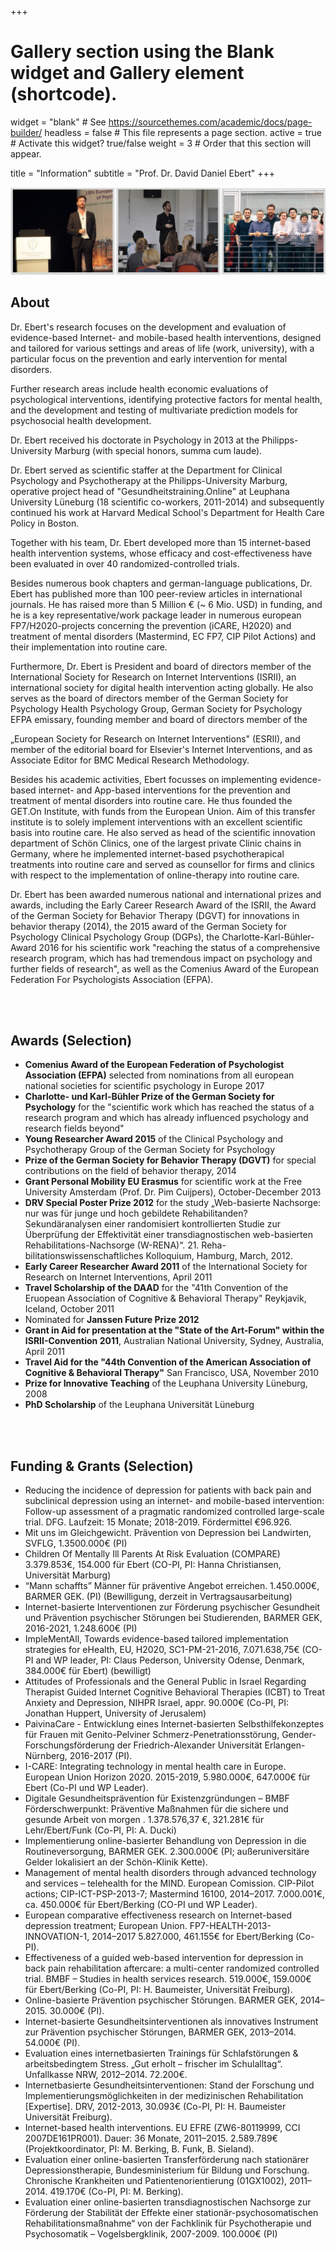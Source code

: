 +++
# Gallery section using the Blank widget and Gallery element (shortcode).
widget = "blank"  # See https://sourcethemes.com/academic/docs/page-builder/
headless = false  # This file represents a page section.
active = true  # Activate this widget? true/false
weight = 3  # Order that this section will appear.

title = "Information"
subtitle = "Prof. Dr. David Daniel Ebert"
+++

![](ebert_header.png)    

## About

Dr. Ebert's research focuses on the development and evaluation of evidence-based Internet- and mobile-based health interventions, designed and tailored for various settings and areas of life (work, university), with a particular focus on the prevention and early intervention for mental disorders.

Further research areas include health economic evaluations of psychological interventions, identifying protective factors for mental health, and the development and testing of multivariate prediction models for psychosocial health development.


Dr. Ebert received his doctorate in Psychology in 2013 at the Philipps-University Marburg (with special honors, summa cum laude).

Dr. Ebert served as scientific staffer at the Department for Clinical Psychology and Psychotherapy at the Philipps-University Marburg, operative project head of "Gesundheitstraining.Online" at Leuphana University Lüneburg (18 scientific co-workers, 2011-2014) and subsequently continued his work at Harvard Medical School's Department for Health Care Policy in Boston.

Together with his team, Dr. Ebert developed more than 15 internet-based health intervention systems, whose efficacy and cost-effectiveness have been evaluated in over 40 randomized-controlled trials.


Besides numerous book chapters and german-language publications, Dr. Ebert has published more than 100 peer-review articles in international journals. He has raised more than 5 Million € (~ 6 Mio. USD) in funding, and he is a key representative/work package leader in numerous european FP7/H2020-projects concerning the prevention (iCARE, H2020) and treatment of mental disorders (Mastermind, EC FP7, CIP Pilot Actions) and their implementation into routine care.

Furthermore, Dr. Ebert is President and board of directors member of the International Society for Research on Internet Interventions (ISRII), an international society for digital health intervention acting globally. He also serves as the board of directors member of the German Society for Psychology Health Psychology Group, German Society for Psychology EFPA emissary, founding member and board of directors member of the

„European Society for Research on Internet Interventions" (ESRII), and member of the editorial board for Elsevier's Internet Interventions, and as Associate Editor for BMC Medical Research Methodology.

Besides his academic activities, Ebert focusses on implementing evidence-based internet- and App-based interventions for the prevention and treatment of mental disorders into routine care. He thus founded the GET.On Institute, with funds from the European Union. Aim of this transfer institute is to solely implement interventions with an excellent scientific basis into routine care. He also served as head of the scientific innovation department of Schön Clinics, one of the largest private Clinic chains in Germany, where he implemented internet-based psychotherapical treatments into routine care and served as counsellor for firms and clinics with respect to the implementation of online-therapy into routine care.

Dr. Ebert has been awarded numerous national and international prizes and awards, including the Early Career Research Award of the ISRII, the Award of the German Society for Behavior Therapy (DGVT) for innovations in behavior therapy (2014), the 2015 award of the German Society for Psychology Clinical Psychology Group (DGPs), the Charlotte-Karl-Bühler-Award 2016 for his scientific work "reaching the status of a comprehensive research program, which has had tremendous impact on psychology and further fields of research", as well as the Comenius Award of the European Federation For Psychologists Association (EFPA).

<br></br>

## Awards (Selection)

* **Comenius Award of the European Federation of Psychologist Association (EFPA)** selected from nominations from all european national societies for scientific psychology in Europe 2017
* **Charlotte- und Karl-Bühler Prize of the German Society for Psychology** for the "scientific work which has reached the status of a research program and which has already influenced psychology and research fields beyond"
* **Young Researcher Award 2015** of the Clinical Psychology and Psychotherapy Group of the German Society for Psychology
* **Prize of the German Society for Behavior Therapy  (DGVT)** for special contributions on the field of behavior therapy, 2014
* **Grant Personal Mobility EU Erasmus** for scientific work at the Free University Amsterdam  (Prof. Dr. Pim Cuijpers), October-December 2013
* **DRV Special Poster Prize 2012** for the study „Web-basierte Nachsorge: nur was für junge und hoch gebildete Rehabilitanden? Sekundäranalysen einer randomisiert kontrollierten Studie zur Überprüfung der Effektivität einer transdiagnostischen web-basierten Rehabilitations-Nachsorge (W-RENA)“. 21. Reha-bilitationswissenschaftliches Kolloquium, Hamburg, March, 2012.
* **Early Career Researcher Award 2011** of the International Society for Research on Internet Interventions, April 2011
* **Travel Scholarship of the DAAD** for the "41th Convention of the Eruopean Association of Cognitive & Behavioral Therapy" Reykjavik, Iceland, October 2011
* Nominated for **Janssen Future Prize 2012**
* **Grant in Aid for presentation at the "State of the Art-Forum" within the ISRII-Convention 2011**, Australian National University, Sydney, Australia, April 2011
* **Travel Aid for the "44th Convention of the American Association of Cognitive & Behavioral Therapy"** San Francisco, USA, November 2010
* **Prize for Innovative Teaching** of the Leuphana University Lüneburg, 2008
* **PhD Scholarship** of the Leuphana Universität Lüneburg

<br></br>

## Funding & Grants (Selection)

* Reducing the incidence of depression for patients with back pain and subclinical depression using an internet- and mobile-based intervention: Follow-up assessment of a pragmatic randomized controlled large-scale trial. DFG. Laufzeit: 15 Monate; 2018-2019. Fördermittel €96.926.
* Mit uns im Gleichgewicht. Prävention von Depression bei  Landwirten, SVFLG, 1.3500.000€ (PI)
* Children Of Mentally Ill Parents At Risk Evaluation (COMPARE) 3.379.853€, 154.000 für Ebert (CO-PI, PI:  Hanna Christiansen, Universität Marburg)
* “Mann schaffts” Männer für präventive Angebot erreichen. 1.450.000€, BARMER GEK. (PI) (Bewilligung, derzeit in Vertragsausarbeitung)
* Internet-basierte Interventionen zur Förderung psychischer Gesundheit und Prävention psychischer Störungen bei Studierenden, BARMER GEK, 2016-2021, 1.248.600€ (PI)
* ImpleMentAll, Towards evidence-based tailored implementation strategies for eHealth, EU, H2020, SC1-PM-21-2016, 7.071.638,75€ (CO-PI and WP leader, PI: Claus Pederson, University Odense, Denmark, 384.000€ für Ebert) (bewilligt)
* Attitudes of Professionals and the General Public in Israel Regarding Therapist Guided Internet Cognitive Behavioral Therapies (ICBT) to Treat Anxiety and Depression, NIHPR Israel, appr. 90.000€ (Co-PI, PI: Jonathan Huppert, University of Jerusalem)
* PaivinaCare - Entwicklung eines Internet-basierten Selbsthilfekonzeptes für Frauen mit Genito-Pelviner Schmerz-Penetrationsstörung, Gender-Forschungsförderung der Friedrich-Alexander Universität Erlangen-Nürnberg, 2016-2017 (PI).
* I-CARE: Integrating technology in mental health care in Europe. European Union Horizon 2020. 2015-2019, 5.980.000€, 647.000€ für Ebert (Co-PI und WP Leader).
* Digitale Gesundheitsprävention für Existenzgründungen – BMBF Förderschwerpunkt: Präventive Maßnahmen für die sichere und gesunde Arbeit von morgen . 1.378.576,37 €,  321.281€ für Lehr/Ebert/Funk (Co-PI, PI: A. Ducki)
* Implementierung online-basierter Behandlung von Depression in die Routineversorgung, BARMER GEK. 2.300.000€  (PI; außeruniversitäre Gelder lokalisiert an der Schön-Klinik Kette).
* Management of mental health disorders through advanced technology and services – telehealth for the MIND. European Comission. CIP-Pilot actions; CIP-ICT-PSP-2013-7; Mastermind 16100, 2014–2017. 7.000.001€, ca. 450.000€ für Ebert/Berking (CO-PI und WP Leader).
* European comparative effectiveness research on Internet-based depression treatment; European Union. FP7-HEALTH-2013-INNOVATION-1, 2014–2017 5.827.000, 461.155€ for Ebert/Berking (Co-PI).
* Effectiveness of a guided web-based intervention for depression in back pain rehabilitation aftercare: a multi-center randomized controlled trial. BMBF – Studies in health services research. 519.000€, 159.000€ für Ebert/Berking  (Co-PI, PI: H. Baumeister, Universität Freiburg).
* Online-basierte Prävention psychischer Störungen. BARMER GEK, 2014–2015. 30.000€ (PI).
* Internet-basierte Gesundheitsinterventionen als innovatives Instrument zur Prävention psychischer Störungen, BARMER GEK, 2013–2014. 54.000€ (PI).
* Evaluation eines internetbasierten Trainings für Schlafstörungen & arbeitsbedingtem Stress. „Gut erholt – frischer im Schulalltag“. Unfallkasse NRW, 2012–2014. 72.200€.
* Internetbasierte Gesundheitsinterventionen: Stand der Forschung und Implementierungsmöglichkeiten in der medizinischen Rehabilitation [Expertise]. DRV, 2012-2013, 30.093€ (Co-PI, PI: H. Baumeister Universität Freiburg).
* Internet-based health interventions. EU EFRE (ZW6-80119999, CCI 2007DE161PR001). Dauer: 36 Monate, 2011–2015. 2.589.789€ (Projektkoordinator, PI: M. Berking, B. Funk, B. Sieland).
* Evaluation einer online-basierten Transferförderung nach stationärer Depressionstherapie, Bundesministerium für Bildung und Forschung. Chronische Krankheiten und Patientenorientierung (01GX1002), 2011–2014. 419.170€  (Co-PI, PI: M. Berking).
* Evaluation einer online-basierten transdiagnostischen Nachsorge zur Förderung der Stabilität der Effekte einer stationär-psychosomatischen Rehabilitationsmaßnahme“ von der Fachklinik für Psychotherapie und Psychosomatik – Vogelsbergklinik, 2007-2009. 100.000€ (PI)
